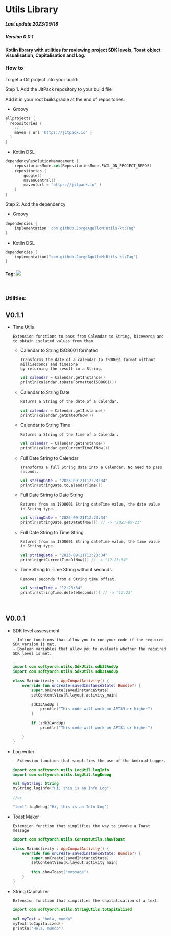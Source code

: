 # Utils Library

##### Last update 2023/09/18
##### Version 0.0.1

#### Kotlin library with utilities for reviewing project SDK levels, Toast object visualisation, Capitalisation and Log.

### How to
To get a Git project into your build:

Step 1. Add the JitPack repository to your build file

Add it in your root build.gradle at the end of repositories:

- Groovy
```groovy
allprojects {
  repositories {
    //...
    maven { url 'https://jitpack.io' }
  }
}
```

- Kotlin DSL
```kotlin
dependencyResolutionManagement {
    repositoriesMode.set(RepositoriesMode.FAIL_ON_PROJECT_REPOS)
    repositories {
        google()
        mavenCentral()
        maven(url = "https://jitpack.io" )
    }
}
```
Step 2. Add the dependency

- Groovy
```groovy
dependencies {
    implementation 'com.github.JorgeAgulloM:Utils-kt:Tag'
}
```
- Kotlin DSL
```kotlin
dependencies {
    implementation("com.github.JorgeAgulloM:Utils-kt:Tag")
}
```
#### Tag: [![](https://jitpack.io/v/JorgeAgulloM/Utils-kt.svg)](https://jitpack.io/#JorgeAgulloM/Utils-kt)

<br>

### Utilities:

## V0.1.1

- Time Utils

    ```Text
    Extension functions to pass from Calendar to String, biceversa and to obtain isolated values from them.
    ```

  - Calendar to String ISO8601 formated

    ```Text
    Transforms the date of a calendar to ISO8601 format without milliseconds and timezone
    by returning the result in a String.
    ```
    ```Kotlin
    val calendar = Calendar.getInstance()
    println(calendar.toDateFormattedISO8601())
    ```

  - Calendar to String Date

    ```Text
    Returns a String of the date of a Calendar.
    ```
    ```Kotlin
    val calendar = Calendar.getInstance()
    println(calendar.getDateOfNow())
    ```

  - Calendar to String Time

    ```Text
    Returns a String of the time of a Calendar.
    ```
    ```Kotlin
    val calendar = Calendar.getInstance()
    println(calendar.getCurrentTimeOfNow())
    ```

  - Full Date String to Calendar

    ```Text
    Transforms a full String date into a Calendar. No need to pass seconds.
    ```
    ```Kotlin
    val stringDate = "2023-09-21T12:23:34"
    println(stringDate.toCalendarTime())
    ```

  - Full Date String to Date String

    ```Text
    Returns from an ISO8601 String dateTime value, the date value in String type.
    ```
    ```Kotlin
    val stringDate = "2023-09-21T12:23:34"
    println(stringDate.getDateOfNow()) // -> "2023-09-21"
    ```

  - Full Date String to Time String

    ```Text
    Returns from an ISO8601 String dateTime value, the time value in String type.
    ```
    ```Kotlin
    val stringDate = "2023-09-21T12:23:34"
    println(getCurrentTimeOfNow()) // -> "12:23:34"
    ```

  - Time String to Time String without seconds

    ```Text
    Removes seconds from a String time offset.
    ```
    ```Kotlin
    val stringTime = "12:23:34"
    println(stringTime.deleteSeconds()) // -> "12:23"
    ```

<br>

## V0.0.1

- SDK level assessment

    ```text
    - Inline functions that allow you to run your code if the required SDK version is met.
    - Boolean variables that allow you to evaluate whether the required SDK level is met.
    ```
    ```kotlin

    import com.softyorch.utils.SdkUtils.sdk33AndUp
    import com.softyorch.utils.SdkUtils.sdk31AndUp

    class MainActivity : AppCompatActivity() {
        override fun onCreate(savedInstanceState: Bundle?) {
            super.onCreate(savedInstanceState)
            setContentView(R.layout.activity_main)

            sdk33AndUp {
                println("This code will work on API33 or higher")
            }

            if (sdk31AndUp)
                println("This code will work on API31 or higher")

        }
    }
    ```

- Log writer

    ```text
    - Extension function that simplifies the use of the Android Logger.
    ```
    ```kotlin
    import com.softyorch.utils.LogUtil.logInfo
    import com.softyorch.utils.LogUtil.logDebug

    val myString: String
    myString.logInfo("Hi, this is an Info Log")

    //or

    "text".logDebug("Hi, this is an Info Log")
    ```

- Toast Maker

    ```text
    Extension function that simplifies the way to invoke a Toast message    
    ```
    ```kotlin
    import com.softyorch.utils.ContextUtils.showToast

    class MainActivity : AppCompatActivity() {
        override fun onCreate(savedInstanceState: Bundle?) {
            super.onCreate(savedInstanceState)
            setContentView(R.layout.activity_main)

            this.showToast("message")
        }
    }
    ```

- String Capitalizer

    ```text
    Extension function that simplifies the capitalisation of a text.
    ```
    ```kotlin
    import com.softyorch.utils.StringUtils.toCapitalized
    
    val myText = "hola, mundo"
    myText.toCapitalized()
    println("Hola, mundo")
    ```